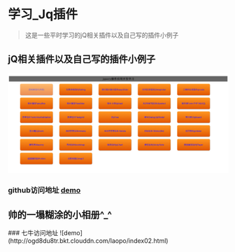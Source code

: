 # 学习_Jq插件

>这是一些平时学习的jQ相关插件以及自己写的插件小例子

<h2>jQ相关插件以及自己写的插件小例子</h2>
<img src="https://github.com/fuyanbing/fuyanbing.github.io/blob/master/%E5%AD%A6%E4%B9%A0_Jq%E6%8F%92%E4%BB%B6/01.png" >

### github访问地址 [demo](http://htmlpreview.github.io/?https://github.com/fuyanbing/fuyanbing.github.io/blob/master/%E5%AD%A6%E4%B9%A0_Jq%E6%8F%92%E4%BB%B6/index.html)

<h2>帅的一塌糊涂的小相册^_^</h2>
### 七牛访问地址 ![demo](http://ogd8du8tr.bkt.clouddn.com/laopo/index02.html)